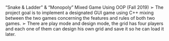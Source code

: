 “Snake & Ladder” & “Monopoly” Mixed Game Using OOP (Fall 2019)
➢ The project goal is to implement a designated GUI game using C++ mixing between the two games concerning the features and rules of both two games. 
➢ There are play mode and design mode, the grid has four players and each one of them can design his own grid and save it so he can load it later.
